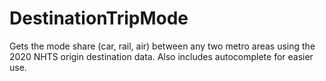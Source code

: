 # DestinationTripMode
Gets the mode share (car, rail, air) between any two metro areas using the 2020 NHTS origin destination data. Also includes autocomplete for easier use.
